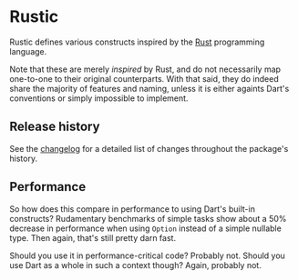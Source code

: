 # Rustic

Rustic defines various constructs inspired by the [Rust] programming
language.

Note that these are merely *inspired* by Rust, and do not necessarily map one-to-one to their
original counterparts. With that said, they do indeed share the majority of features and naming,
unless it is either againts Dart's conventions or simply impossible to implement.

## Release history

See the [changelog] for a detailed list of changes throughout the package's history.

## Performance

So how does this compare in performance to using Dart's built-in constructs? Rudamentary benchmarks
of simple tasks show about a 50% decrease in performance when using `Option` instead of a simple
nullable type. Then again, that's still pretty darn fast.

Should you use it in performance-critical code? Probably not. Should you use Dart as a whole in such
a context though? Again, probably not.

[Rust]: https://www.rust-lang.org/
[changelog]: https://github.com/skreborn/rustic/blob/master/CHANGELOG.md
